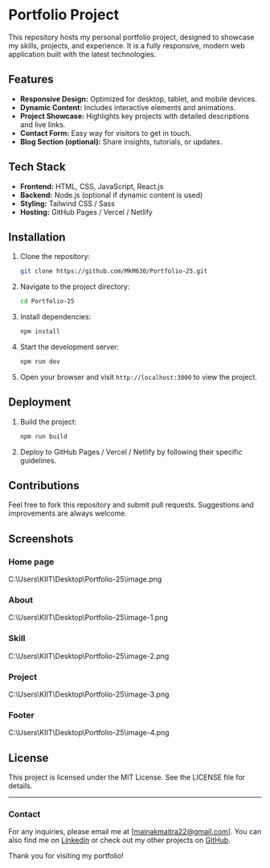 # Portfolio Project

This repository hosts my personal portfolio project, designed to showcase my skills, projects, and experience. It is a fully responsive, modern web application built with the latest technologies.

## Features
- **Responsive Design:** Optimized for desktop, tablet, and mobile devices.
- **Dynamic Content:** Includes interactive elements and animations.
- **Project Showcase:** Highlights key projects with detailed descriptions and live links.
- **Contact Form:** Easy way for visitors to get in touch.
- **Blog Section (optional):** Share insights, tutorials, or updates.

## Tech Stack
- **Frontend:** HTML, CSS, JavaScript, React.js
- **Backend:** Node.js (optional if dynamic content is used)
- **Styling:** Tailwind CSS / Sass
- **Hosting:** GitHub Pages / Vercel / Netlify

## Installation

1. Clone the repository:
   ```bash
   git clone https://github.com/MkM630/Portfolio-25.git
   ```
2. Navigate to the project directory:
   ```bash
   cd Portfolio-25
   ```
3. Install dependencies:
   ```bash
   npm install
   ```
4. Start the development server:
   ```bash
   npm run dev
   ```
5. Open your browser and visit `http://localhost:3000` to view the project.

## Deployment

1. Build the project:
   ```bash
   npm run build
   ```
2. Deploy to GitHub Pages / Vercel / Netlify by following their specific guidelines.

## Contributions
Feel free to fork this repository and submit pull requests. Suggestions and improvements are always welcome.

## Screenshots

<h3>Home page</h3>
C:\Users\KIIT\Desktop\Portfolio-25\image.png
<h3>About</h3>
C:\Users\KIIT\Desktop\Portfolio-25\image-1.png
<h3>Skill</h3>
C:\Users\KIIT\Desktop\Portfolio-25\image-2.png
<h3>Project</h3>
C:\Users\KIIT\Desktop\Portfolio-25\image-3.png
<h3>Footer</h3>
C:\Users\KIIT\Desktop\Portfolio-25\image-4.png

## License
This project is licensed under the MIT License. See the LICENSE file for details.

---

### Contact
For any inquiries, please email me at [mainakmaitra22@gmail.com]. You can also find me on [LinkedIn](https://www.linkedin.com/in/mainakmaitra/) or check out my other projects on [GitHub](https://github.com/MkM630).

Thank you for visiting my portfolio!
